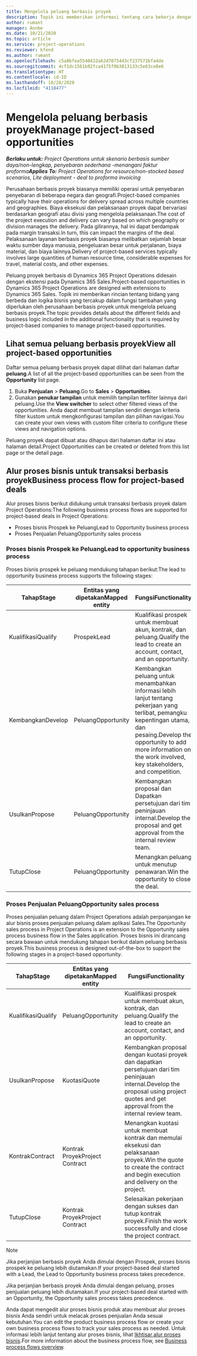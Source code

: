 ```yaml
---
title: Mengelola peluang berbasis proyek
description: Topik ini memberikan informasi tentang cara bekerja dengan peluang yang terkait dengan proyek.
author: rumant
manager: Annbe
ms.date: 10/21/2020
ms.topic: article
ms.service: project-operations
ms.reviewer: kfend
ms.author: rumant
ms.openlocfilehash: c5a8bfea5540432a62d7075443cf237571bfa4de
ms.sourcegitcommit: 4cf1dc1561b92fca4175f0b3813133c5e63ce8e6
ms.translationtype: HT
ms.contentlocale: id-ID
ms.lasthandoff: 10/28/2020
ms.locfileid: "4118477"
---
```

# <a name="manage-project-based-opportunities"></a><span data-ttu-id="612fb-103">Mengelola peluang berbasis proyek</span><span class="sxs-lookup"><span data-stu-id="612fb-103">Manage project-based opportunities</span></span>

<span data-ttu-id="612fb-104">_**Berlaku untuk:** Project Operations untuk skenario berbasis sumber daya/non-lengkap, penyebaran sederhana -menangani faktur proforma_</span><span class="sxs-lookup"><span data-stu-id="612fb-104">_**Applies To:** Project Operations for resource/non-stocked based scenarios, Lite deployment - deal to proforma invoicing_</span></span>

<span data-ttu-id="612fb-105">Perusahaan berbasis proyek biasanya memiliki operasi untuk penyebaran penyebaran di beberapa negara dan geografi.</span><span class="sxs-lookup"><span data-stu-id="612fb-105">Project-based companies typically have their operations for delivery spread across multiple countries and geographies.</span></span> <span data-ttu-id="612fb-106">Biaya eksekusi dan pelaksanaan proyek dapat bervariasi berdasarkan geografi atau divisi yang mengelola pelaksanaan.</span><span class="sxs-lookup"><span data-stu-id="612fb-106">The cost of the project execution and delivery can vary  based on which geography or division manages the delivery.</span></span> <span data-ttu-id="612fb-107">Pada gilirannya, hal ini dapat berdampak pada margin transaksi.</span><span class="sxs-lookup"><span data-stu-id="612fb-107">In turn, this can impact the margins of the deal.</span></span> <span data-ttu-id="612fb-108">Pelaksanaan layanan berbasis proyek biasanya melibatkan sejumlah besar waktu sumber daya manusia, pengeluaran besar untuk perjalanan, biaya material, dan biaya lainnya.</span><span class="sxs-lookup"><span data-stu-id="612fb-108">Delivery of project-based services typically involves large quantities of human resource time, considerable expenses for travel, material costs, and other expenses.</span></span>

<span data-ttu-id="612fb-109">Peluang proyek berbasis di Dynamics 365 Project Operations didesain dengan ekstensi pada Dynamics 365 Sales.</span><span class="sxs-lookup"><span data-stu-id="612fb-109">Project-based opportunities in Dynamics 365 Project Operations are designed with extensions to Dynamics 365 Sales.</span></span> <span data-ttu-id="612fb-110">Topik ini memberikan rincian tentang bidang yang berbeda dan logika bisnis yang tercakup dalam fungsi tambahan yang diperlukan oleh perusahaan berbasis proyek untuk mengelola peluang berbasis proyek.</span><span class="sxs-lookup"><span data-stu-id="612fb-110">The topic provides details about the different fields and business logic included in the additional functionality that is required by project-based companies to manage project-based opportunities.</span></span>

## <a name="view-all-project-based-opportunities"></a><span data-ttu-id="612fb-111">Lihat semua peluang berbasis proyek</span><span class="sxs-lookup"><span data-stu-id="612fb-111">View all project-based opportunities</span></span>

<span data-ttu-id="612fb-112">Daftar semua peluang berbasis proyek dapat dilihat dari halaman daftar **peluang**.</span><span class="sxs-lookup"><span data-stu-id="612fb-112">A list of all the project-based opportunities can be seen from the **Opportunity** list page.</span></span> 

1. <span data-ttu-id="612fb-113">Buka **Penjualan** > **Peluang**.</span><span class="sxs-lookup"><span data-stu-id="612fb-113">Go to **Sales** > **Opportunities**.</span></span>
2. <span data-ttu-id="612fb-114">Gunakan **penukar tampilan** untuk memilih tampilan terfilter lainnya dari peluang.</span><span class="sxs-lookup"><span data-stu-id="612fb-114">Use the **View switcher** to select other filtered views of the opportunities.</span></span> <span data-ttu-id="612fb-115">Anda dapat membuat tampilan sendiri dengan kriteria filter kustom untuk mengkonfigurasi tampilan dan pilihan navigasi.</span><span class="sxs-lookup"><span data-stu-id="612fb-115">You can create your own views with custom filter criteria to configure these views and navigation options.</span></span>

<span data-ttu-id="612fb-116">Peluang proyek dapat dibuat atau dihapus dari halaman daftar ini atau halaman detail.</span><span class="sxs-lookup"><span data-stu-id="612fb-116">Project Opportunities can be created or deleted from this list page or the detail page.</span></span>

## <a name="business-process-flow-for-project-based-deals"></a><span data-ttu-id="612fb-117">Alur proses bisnis untuk transaksi berbasis proyek</span><span class="sxs-lookup"><span data-stu-id="612fb-117">Business process flow for project-based deals</span></span>

<span data-ttu-id="612fb-118">Alur proses bisnis berikut didukung untuk transaksi berbasis proyek dalam Project Operations:</span><span class="sxs-lookup"><span data-stu-id="612fb-118">The following business process flows are supported for project-based deals in Project Operations:</span></span>

- <span data-ttu-id="612fb-119">Proses bisnis Prospek ke Peluang</span><span class="sxs-lookup"><span data-stu-id="612fb-119">Lead to Opportunity business process</span></span>
- <span data-ttu-id="612fb-120">Proses Penjualan Peluang</span><span class="sxs-lookup"><span data-stu-id="612fb-120">Opportunity sales process</span></span>

### <a name="lead-to-opportunity-business-process"></a><span data-ttu-id="612fb-121">Proses bisnis Prospek ke Peluang</span><span class="sxs-lookup"><span data-stu-id="612fb-121">Lead to opportunity business process</span></span> 
<span data-ttu-id="612fb-122">Proses bisnis prospek ke peluang mendukung tahapan berikut:</span><span class="sxs-lookup"><span data-stu-id="612fb-122">The lead to opportunity business process supports the following stages:</span></span>

| <span data-ttu-id="612fb-123">Tahap</span><span class="sxs-lookup"><span data-stu-id="612fb-123">Stage</span></span> | <span data-ttu-id="612fb-124">Entitas yang dipetakan</span><span class="sxs-lookup"><span data-stu-id="612fb-124">Mapped entity</span></span> | <span data-ttu-id="612fb-125">Fungsi</span><span class="sxs-lookup"><span data-stu-id="612fb-125">Functionality</span></span> |
| --- | --- | --- |
| <span data-ttu-id="612fb-126">Kualifikasi</span><span class="sxs-lookup"><span data-stu-id="612fb-126">Qualify</span></span> | <span data-ttu-id="612fb-127">Prospek</span><span class="sxs-lookup"><span data-stu-id="612fb-127">Lead</span></span> | <span data-ttu-id="612fb-128">Kualifikasi prospek untuk membuat akun, kontrak, dan peluang.</span><span class="sxs-lookup"><span data-stu-id="612fb-128">Qualify the lead to create an account, contact, and an opportunity.</span></span> |
| <span data-ttu-id="612fb-129">Kembangkan</span><span class="sxs-lookup"><span data-stu-id="612fb-129">Develop</span></span> | <span data-ttu-id="612fb-130">Peluang</span><span class="sxs-lookup"><span data-stu-id="612fb-130">Opportunity</span></span> | <span data-ttu-id="612fb-131">Kembangkan peluang untuk menambahkan informasi lebih lanjut tentang pekerjaan yang terlibat, pemangku kepentingan utama, dan pesaing.</span><span class="sxs-lookup"><span data-stu-id="612fb-131">Develop the opportunity to add more information on the work involved, key stakeholders, and competition.</span></span> |
| <span data-ttu-id="612fb-132">Usulkan</span><span class="sxs-lookup"><span data-stu-id="612fb-132">Propose</span></span> | <span data-ttu-id="612fb-133">Peluang</span><span class="sxs-lookup"><span data-stu-id="612fb-133">Opportunity</span></span> | <span data-ttu-id="612fb-134">Kembangkan proposal dan Dapatkan persetujuan dari tim peninjauan internal.</span><span class="sxs-lookup"><span data-stu-id="612fb-134">Develop the proposal and get approval from the internal review team.</span></span> |
| <span data-ttu-id="612fb-135">Tutup</span><span class="sxs-lookup"><span data-stu-id="612fb-135">Close</span></span> | <span data-ttu-id="612fb-136">Peluang</span><span class="sxs-lookup"><span data-stu-id="612fb-136">Opportunity</span></span> | <span data-ttu-id="612fb-137">Menangkan peluang untuk menutup penawaran.</span><span class="sxs-lookup"><span data-stu-id="612fb-137">Win the opportunity to close the deal.</span></span> |

### <a name="opportunity-sales-process"></a><span data-ttu-id="612fb-138">Proses Penjualan Peluang</span><span class="sxs-lookup"><span data-stu-id="612fb-138">Opportunity sales process</span></span>
<span data-ttu-id="612fb-139">Proses penjualan peluang dalam Project Operations adalah perpanjangan ke alur bisnis proses penjualan peluang dalam aplikasi Sales.</span><span class="sxs-lookup"><span data-stu-id="612fb-139">The Opportunity sales process in Project Operations is an extension to the Opportunity sales process business flow in the Sales application.</span></span> <span data-ttu-id="612fb-140">Proses bisnis ini dirancang secara bawaan untuk mendukung tahapan berikut dalam peluang berbasis proyek.</span><span class="sxs-lookup"><span data-stu-id="612fb-140">This business process is designed out-of-the-box to support the following stages in a project-based opportunity.</span></span>

| <span data-ttu-id="612fb-141">Tahap</span><span class="sxs-lookup"><span data-stu-id="612fb-141">Stage</span></span> | <span data-ttu-id="612fb-142">Entitas yang dipetakan</span><span class="sxs-lookup"><span data-stu-id="612fb-142">Mapped entity</span></span> | <span data-ttu-id="612fb-143">Fungsi</span><span class="sxs-lookup"><span data-stu-id="612fb-143">Functionality</span></span> |
| --- | --- | --- |
| <span data-ttu-id="612fb-144">Kualifikasi</span><span class="sxs-lookup"><span data-stu-id="612fb-144">Qualify</span></span> | <span data-ttu-id="612fb-145">Peluang</span><span class="sxs-lookup"><span data-stu-id="612fb-145">Opportunity</span></span> | <span data-ttu-id="612fb-146">Kualifikasi prospek untuk membuat akun, kontrak, dan peluang.</span><span class="sxs-lookup"><span data-stu-id="612fb-146">Qualify the lead to create an account, contact, and an opportunity.</span></span> |
| <span data-ttu-id="612fb-147">Usulkan</span><span class="sxs-lookup"><span data-stu-id="612fb-147">Propose</span></span> | <span data-ttu-id="612fb-148">Kuotasi</span><span class="sxs-lookup"><span data-stu-id="612fb-148">Quote</span></span> | <span data-ttu-id="612fb-149">Kembangkan proposal dengan kuotasi proyek dan dapatkan persetujuan dari tim peninjauan internal.</span><span class="sxs-lookup"><span data-stu-id="612fb-149">Develop the proposal using project quotes and get approval from the internal review team.</span></span> |
| <span data-ttu-id="612fb-150">Kontrak</span><span class="sxs-lookup"><span data-stu-id="612fb-150">Contract</span></span> | <span data-ttu-id="612fb-151">Kontrak Proyek</span><span class="sxs-lookup"><span data-stu-id="612fb-151">Project Contract</span></span> | <span data-ttu-id="612fb-152">Menangkan kuotasi untuk membuat kontrak dan memulai eksekusi dan pelaksanaan proyek.</span><span class="sxs-lookup"><span data-stu-id="612fb-152">Win the quote to create the contract and begin execution and delivery on the project.</span></span> |
| <span data-ttu-id="612fb-153">Tutup</span><span class="sxs-lookup"><span data-stu-id="612fb-153">Close</span></span> | <span data-ttu-id="612fb-154">Kontrak Proyek</span><span class="sxs-lookup"><span data-stu-id="612fb-154">Project Contract</span></span> | <span data-ttu-id="612fb-155">Selesaikan pekerjaan dengan sukses dan tutup kontrak proyek.</span><span class="sxs-lookup"><span data-stu-id="612fb-155">Finish the work successfully and close the project contract.</span></span> |

> [!NOTE]
> <span data-ttu-id="612fb-156">Jika perjanjian berbasis proyek Anda dimulai dengan Prospek, proses bisnis prospek ke peluang lebih diutamakan.</span><span class="sxs-lookup"><span data-stu-id="612fb-156">If your project-based deal started with a Lead, the Lead to Opportunity business process takes precedence.</span></span>
>
> <span data-ttu-id="612fb-157">Jika perjanjian berbasis proyek Anda dimulai dengan peluang, proses penjualan peluang lebih diutamakan.</span><span class="sxs-lookup"><span data-stu-id="612fb-157">If your project-based deal started with an Opportunity, the Opportunity sales process takes precedence.</span></span>

<span data-ttu-id="612fb-158">Anda dapat mengedit alur proses bisnis produk atau membuat alur proses bisnis Anda sendiri untuk melacak proses penjualan Anda sesuai kebutuhan.</span><span class="sxs-lookup"><span data-stu-id="612fb-158">You can edit the product business process flow or create your own business process flows to track your sales process as needed.</span></span> <span data-ttu-id="612fb-159">Untuk informasi lebih lanjut tentang alur proses bisnis, lihat [Ikhtisar alur proses bisnis](https://docs.microsoft.com/dynamics365/customerengagement/on-premises/customize/business-process-flows-overview).</span><span class="sxs-lookup"><span data-stu-id="612fb-159">For more information about the business process flow, see [Business process flows overview](https://docs.microsoft.com/dynamics365/customerengagement/on-premises/customize/business-process-flows-overview).</span></span>
